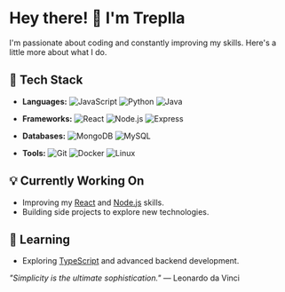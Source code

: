 # Hey there! 👋 I'm Treplla

I'm passionate about coding and constantly improving my skills. Here's a little more about what I do.

## 🔧 Tech Stack
- **Languages:**
  ![JavaScript](https://img.shields.io/badge/-JavaScript-F7DF1E?style=flat-square&logo=javascript&logoColor=black)
  ![Python](https://img.shields.io/badge/-Python-3776AB?style=flat-square&logo=python&logoColor=white)
  ![Java](https://img.shields.io/badge/-Java-007396?style=flat-square&logo=java&logoColor=white)
  
- **Frameworks:**
  ![React](https://img.shields.io/badge/-React-61DAFB?style=flat-square&logo=react&logoColor=black)
  ![Node.js](https://img.shields.io/badge/-Node.js-339933?style=flat-square&logo=node.js&logoColor=white)
  ![Express](https://img.shields.io/badge/-Express-000000?style=flat-square&logo=express&logoColor=white)
  
- **Databases:**
  ![MongoDB](https://img.shields.io/badge/-MongoDB-47A248?style=flat-square&logo=mongodb&logoColor=white)
  ![MySQL](https://img.shields.io/badge/-MySQL-4479A1?style=flat-square&logo=mysql&logoColor=white)
  
- **Tools:**
  ![Git](https://img.shields.io/badge/-Git-F05032?style=flat-square&logo=git&logoColor=white)
  ![Docker](https://img.shields.io/badge/-Docker-2496ED?style=flat-square&logo=docker&logoColor=white)
  ![Linux](https://img.shields.io/badge/-Linux-FCC624?style=flat-square&logo=linux&logoColor=black)

## 💡 Currently Working On
- Improving my [React](https://reactjs.org/) and [Node.js](https://nodejs.org/en/) skills.
- Building side projects to explore new technologies.

## 🌱 Learning
- Exploring [TypeScript](https://www.typescriptlang.org/) and advanced backend development.

_"Simplicity is the ultimate sophistication."_ — Leonardo da Vinci
